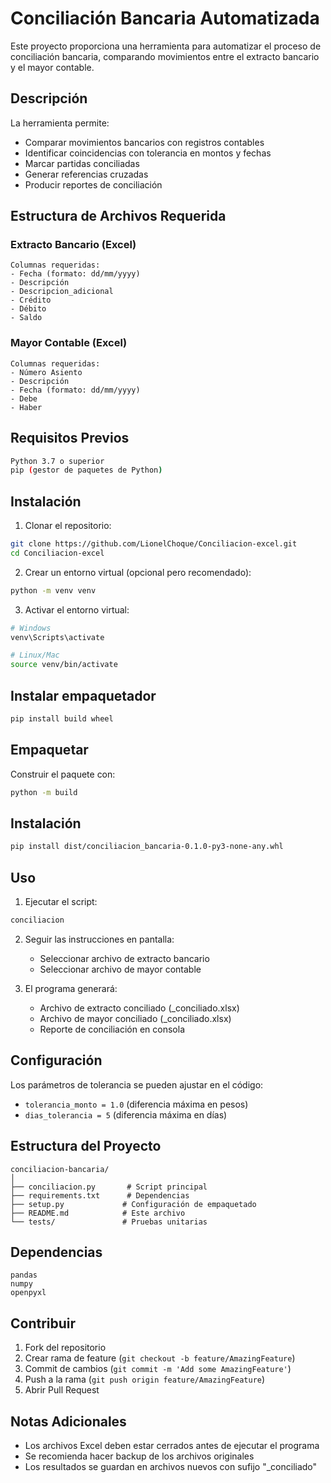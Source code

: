 # Conciliación Bancaria Automatizada

Este proyecto proporciona una herramienta para automatizar el proceso de conciliación bancaria, comparando movimientos entre el extracto bancario y el mayor contable.

## Descripción

La herramienta permite:
- Comparar movimientos bancarios con registros contables
- Identificar coincidencias con tolerancia en montos y fechas
- Marcar partidas conciliadas
- Generar referencias cruzadas
- Producir reportes de conciliación

## Estructura de Archivos Requerida

### Extracto Bancario (Excel)
```
Columnas requeridas:
- Fecha (formato: dd/mm/yyyy)
- Descripción
- Descripcion_adicional
- Crédito
- Débito
- Saldo
```

### Mayor Contable (Excel)
```
Columnas requeridas:
- Número Asiento
- Descripción
- Fecha (formato: dd/mm/yyyy)
- Debe
- Haber
```

## Requisitos Previos

```bash
Python 3.7 o superior
pip (gestor de paquetes de Python)
```

## Instalación

1. Clonar el repositorio:
```bash
git clone https://github.com/LionelChoque/Conciliacion-excel.git
cd Conciliacion-excel
```

2. Crear un entorno virtual (opcional pero recomendado):
```bash
python -m venv venv
```

3. Activar el entorno virtual:
```bash
# Windows
venv\Scripts\activate

# Linux/Mac
source venv/bin/activate
```
## Instalar empaquetador

```bash
pip install build wheel
```

## Empaquetar

Construir el paquete con:

```bash
python -m build
```

## Instalación


```bash
pip install dist/conciliacion_bancaria-0.1.0-py3-none-any.whl
```

## Uso

1. Ejecutar el script:
```bash
conciliacion
```

2. Seguir las instrucciones en pantalla:
   - Seleccionar archivo de extracto bancario
   - Seleccionar archivo de mayor contable

3. El programa generará:
   - Archivo de extracto conciliado (_conciliado.xlsx)
   - Archivo de mayor conciliado (_conciliado.xlsx)
   - Reporte de conciliación en consola



## Configuración

Los parámetros de tolerancia se pueden ajustar en el código:
- `tolerancia_monto = 1.0` (diferencia máxima en pesos)
- `dias_tolerancia = 5` (diferencia máxima en días)

## Estructura del Proyecto

```
conciliacion-bancaria/
│
├── conciliacion.py       # Script principal
├── requirements.txt      # Dependencias
├── setup.py             # Configuración de empaquetado
├── README.md            # Este archivo
└── tests/               # Pruebas unitarias
```

## Dependencias

```
pandas
numpy
openpyxl
```

## Contribuir

1. Fork del repositorio
2. Crear rama de feature (`git checkout -b feature/AmazingFeature`)
3. Commit de cambios (`git commit -m 'Add some AmazingFeature'`)
4. Push a la rama (`git push origin feature/AmazingFeature`)
5. Abrir Pull Request


## Notas Adicionales

- Los archivos Excel deben estar cerrados antes de ejecutar el programa
- Se recomienda hacer backup de los archivos originales
- Los resultados se guardan en archivos nuevos con sufijo "_conciliado"

